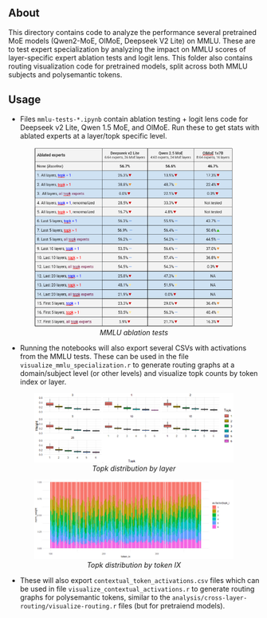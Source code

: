 ## About
This directory contains code to analyze the performance several pretrained MoE models (Qwen2-MoE, OlMoE, Deepseek V2 Lite) on MMLU. These are to test expert specialization by analyzing the impact on MMLU scores of layer-specific expert ablation tests and logit lens. This folder also contains routing visualization code for pretrained models, split across both MMLU subjects and polysemantic tokens.

## Usage
- Files `mmlu-tests-*.ipynb` contain ablation testing + logit lens code for Deepseek v2 Lite, Qwen 1.5 MoE, and OlMoE. Run these to get stats with ablated experts at a layer/topk specific level. 

<p align="center"><img src="./../../images/mmlu-ablation-tests.png" width="400px"><br><em>MMLU ablation tests</em></p>

- Running the notebooks will also export several CSVs with activations from the MMLU tests. These can be used in the file `visualize_mmlu_specialization.r` to generate routing graphs at a domain/subject level (or other levels) and visualize topk counts by token index or layer.
<p align="center"><img src="./../../images/topk-dist-by-layer.png" width="400px"><br><em>Topk distribution by layer</em></p>

<p align="center"><img src="./../../images/topk-dist-by-token-ix.png" width="400px"><br><em>Topk distribution by token IX</em></p>

- These will also export `contextual_token_activations.csv` files which can be used in file `visualize_contextual_activations.r` to generate routing graphs for polysemantic tokens, similar to the `analysis/cross-layer-routing/visualize-routing.r` files (but for pretraiend models).